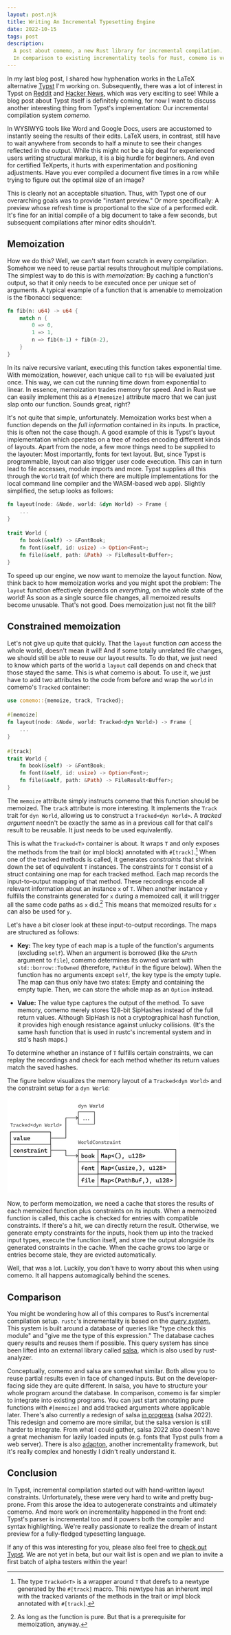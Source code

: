 ```yaml
---
layout: post.njk
title: Writing An Incremental Typesetting Engine
date: 2022-10-15
tags: post
description:
  A post about comemo, a new Rust library for incremental compilation.
  In comparison to existing incrementality tools for Rust, comemo is very simple and natural to integrate into a project.
---
```


In my last blog post, I shared how hyphenation works in the LaTeX alternative [Typst] I'm working on.
Subsequently, there was a lot of interest in Typst on [Reddit][reddit] and [Hacker News][hn], which was very exciting to see!
While a blog post about Typst itself is definitely coming, for now I want to discuss another interesting thing from Typst's implementation: Our incremental compilation system _comemo._

In WYSIWYG tools like Word and Google Docs, users are accustomed to instantly seeing the results of their edits.
LaTeX users, in contrast, still have to wait anywhere from seconds to half a minute to see their changes reflected in the output.
While this might not be a big deal for experienced users writing structural markup, it is a big hurdle for beginners.
And even for certified TeXperts, it hurts with experimentation and positioning adjustments.
Have you ever compiled a document five times in a row while trying to figure out the optimal size of an image?

This is clearly not an acceptable situation.
Thus, with Typst one of our overarching goals was to provide "instant preview."
Or more specifically:
A preview whose refresh time is proportional to the size of a performed edit.
It's fine for an initial compile of a big document to take a few seconds, but subsequent compilations after minor edits shouldn't.

## Memoization
How we do this?
Well, we can't start from scratch in every compilation.
Somehow we need to reuse partial results throughout multiple compilations.
The simplest way to do this is with _memoization:_
By caching a function's output, so that it only needs to be executed once per unique set of arguments.
A typical example of a function that is amenable to memoization is the fibonacci sequence:

```rust
fn fib(n: u64) -> u64 {
    match n {
        0 => 0,
        1 => 1,
        n => fib(n-1) + fib(n-2),
    }
}
```

In its naive recursive variant, executing this function takes exponential time.
With memoization, however, each unique call to `fib` will be evaluated just once.
This way, we can cut the running time down from exponential to linear.
In essence, memoization trades memory for speed.
And in Rust we can easily implement this as a `#[memoize]` attribute macro that we can just slap onto our function.
Sounds great, right?

It's not quite that simple, unfortunately.
Memoization works best when a function depends on the _full information_ contained in its inputs.
In practice, this is often not the case though.
A good example of this is Typst's layout implementation which operates on a tree of nodes encoding different kinds of layouts.
Apart from the node, a few more things need to be supplied to the layouter:
Most importantly, fonts for text layout.
But, since Typst is programmable, layout can also trigger user code execution.
This can in turn lead to file accesses, module imports and more.
Typst supplies all this through the `World` trait (of which there are multiple implementations for the local command line compiler and the WASM-based web app).
Slightly simplified, the setup looks as follows:

```rust
fn layout(node: &Node, world: &dyn World) -> Frame {
    ...
}

trait World {
    fn book(&self) -> &FontBook;
    fn font(&self, id: usize) -> Option<Font>;
    fn file(&self, path: &Path) -> FileResult<Buffer>;
}
```

To speed up our engine, we now want to memoize the layout function.
Now, think back to how memoization works and you might spot the problem:
The `layout` function effectively depends on _everything,_ on the whole state of the world!
As soon as a single source file changes, all memoized results become unusable.
That's not good.
Does memoization just not fit the bill?

## Constrained memoization
Let's not give up quite that quickly.
That the `layout` function _can_ access the whole world, doesn't mean it will!
And if some totally unrelated file changes, we should still be able to reuse our layout results.
To do that, we just need to know which parts of the world a `layout` call depends on and check that those stayed the same.
This is what comemo is about.
To use it, we just have to add two attributes to the code from before and wrap the `world` in comemo's `Tracked` container:

```rust
use comemo::{memoize, track, Tracked};

#[memoize]
fn layout(node: &Node, world: Tracked<dyn World>) -> Frame {
    ...
}

#[track]
trait World {
    fn book(&self) -> &FontBook;
    fn font(&self, id: usize) -> Option<Font>;
    fn file(&self, path: &Path) -> FileResult<Buffer>;
}
```

The `memoize` attribute simply instructs comemo that this function should be memoized.
The `track` attribute is more interesting.
It implements the `Track` trait for `dyn World`, allowing us to construct a `Tracked<dyn World>`.
A _tracked argument_ needn't be exactly the same as in a previous call for that call's result to be reusable.
It just needs to be used equivalently.

This is what the `Tracked<T>` container is about.
It wraps `T` and only exposes the methods from the trait (or impl block) annotated with `#[track]`.[^1]
When one of the tracked methods is called, it generates _constraints_ that shrink down the set of equivalent `T` instances.
The constraints for `T` consist of a struct containing one map for each tracked method.
Each map records the input-to-output mapping of that method.
These recordings encode all relevant information about an instance `x` of `T`.
When another instance `y` fulfills the constraints generated for `x` during a memoized call, it will trigger all the same code paths as `x` did.[^2]
This means that memoized results for `x` can also be used for `y`.

Let's have a bit closer look at these input-to-output recordings.
The maps are structured as follows:

- **Key:**
  The key type of each map is a tuple of the function's arguments (excluding `self`).
  When an argument is borrowed (like the `&Path` argument to `file`), comemo determines its owned variant with `std::borrow::ToOwned` (therefore, `PathBuf` in the figure below).
  When the function has no arguments except `self`, the key type is the empty tuple.
  The map can thus only have two states: Empty and containing the empty tuple. Then, we can store the whole map as an `Option` instead.

- **Value:**
  The value type captures the output of the method.
  To save memory, comemo merely stores 128-bit SipHashes instead of the full return values.
  Although SipHash is not a cryptographical hash function, it provides high enough resistance against unlucky collisions.
  (It's the same hash function that is used in rustc's incremental system and in std's hash maps.)

To determine whether an instance of `T` fulfills certain constraints, we can replay the recordings and check for each method whether its return values match the saved hashes.

The figure below visualizes the memory layout of a `Tracked<dyn World>` and the constraint setup for a `dyn World`:

<img
  src="/assets/tracked.svg"
  alt="Memory layout of the type `Tracked<dyn World>` pointing to a `dyn World` and a `WorldConstraint`. The constraint has fields for the book, font, and file methods."
  width="400"
  height="220"
/>

Now, to perform memoization, we need a cache that stores the results of each memoized function plus constraints on its inputs.
When a memoized function is called, this cache is checked for entries with compatible constraints.
If there's a hit, we can directly return the result.
Otherwise, we generate empty constraints for the inputs, hook them up into the tracked input types, execute the function itself, and store the output alongside its generated constraints in the cache.
When the cache grows too large or entries become stale, they are evicted automatically.

Well, that was a lot.
Luckily, you don't have to worry about this when using comemo.
It all happens automagically behind the scenes.

## Comparison
You might be wondering how all of this compares to Rust's incremental compilation setup.
`rustc`'s incrementality is based on the [_query system._][query-system]
This system is built around a database of queries like "type check this module" and "give me the type of this expression."
The database caches query results and reuses them if possible.
This query system has since been lifted into an external library called [salsa], which is also used by rust-analyzer.

Conceptually, comemo and salsa are somewhat similar.
Both allow you to reuse partial results even in face of changed inputs.
But on the developer-facing side they are quite different.
In salsa, you have to structure your whole program around the database.
In comparison, comemo is far simpler to integrate into existing programs.
You can just start annotating pure functions with `#[memoize]` and add tracked arguments where applicable later.
There's also currently a redesign of salsa [in progress][salsa-2022] (salsa 2022).
This redesign and comemo are more similar, but the salsa version is still harder to integrate.
From what I could gather, salsa 2022 also doesn't have a great mechanism for lazily loaded inputs (e.g. fonts that Typst pulls from a web server).
There is also [adapton], another incrementality framework, but it's really complex and honestly I didn't really understand it.

## Conclusion
In Typst, incremental compilation started out with hand-written layout constraints.
Unfortunately, these were very hard to write and pretty bug-prone.
From this arose the idea to autogenerate constraints and ultimately comemo.
And more work on incrementality happened in the front end:
Typst's parser is incremental too and it powers both the compiler and syntax highlighting.
We're really passionate to realize the dream of instant preview for a fully-fledged typesetting language.

If any of this was interesting for you, please also feel free to [check out Typst][Typst].
We are not yet in beta, but our wait list is open and we plan to invite a first batch of alpha testers within the year!

[^1]: The type `Tracked<T>` is a wrapper around `T` that derefs to a newtype
      generated by the `#[track]` macro.
      This newtype has an inherent impl with the tracked variants of the methods in the trait or impl block annotated with `#[track]`.

[^2]: As long as the function is pure.
      But that is a prerequisite for memoization, anyway.

[Typst]: https://typst.app
[reddit]: https://www.reddit.com/r/rust/comments/w683br/how_to_put_30_languages_into_11mb/
[hn]: https://news.ycombinator.com/item?id=32209794
[query-system]: https://rustc-dev-guide.rust-lang.org/query.html
[salsa]: https://github.com/salsa-rs/salsa
[salsa-2022]: https://smallcultfollowing.com/babysteps/blog/2022/08/18/come-contribute-to-salsa-2022/
[adapton]: https://github.com/Adapton/adapton.rust/
